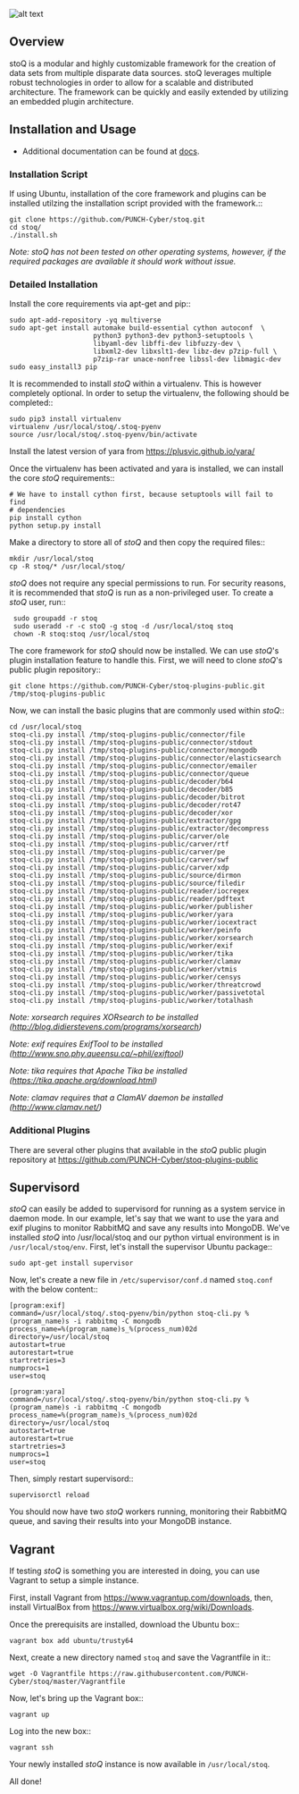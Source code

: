 
![alt text](http://stoq.punchcyber.com/i/logo_stoq_mark.png "stoQ")

## Overview

stoQ is a modular and highly customizable framework for the creation of data
sets from multiple disparate data sources. stoQ leverages multiple robust
technologies in order to allow for a scalable and distributed architecture.
The framework can be quickly and easily extended by utilizing an embedded
plugin architecture.

## Installation and Usage

 - Additional documentation can be found at [docs](http://stoq.punchcyber.com/docs/).


### Installation Script

If using Ubuntu, installation of the core framework and plugins can be
installed utilzing the installation script provided with the framework.::

    git clone https://github.com/PUNCH-Cyber/stoq.git
    cd stoq/
    ./install.sh

*Note: stoQ has not been tested on other operating systems, however,
       if the required packages are available it should work without issue.*


### Detailed Installation

Install the core requirements via apt-get and pip::

    sudo apt-add-repository -yq multiverse
    sudo apt-get install automake build-essential cython autoconf  \
                         python3 python3-dev python3-setuptools \
                         libyaml-dev libffi-dev libfuzzy-dev \
                         libxml2-dev libxslt1-dev libz-dev p7zip-full \
                         p7zip-rar unace-nonfree libssl-dev libmagic-dev
    sudo easy_install3 pip


It is recommended to install *stoQ* within a virtualenv. This is however
completely optional.  In order to setup the virtualenv, the following should be
completed::

    sudo pip3 install virtualenv
    virtualenv /usr/local/stoq/.stoq-pyenv
    source /usr/local/stoq/.stoq-pyenv/bin/activate

Install the latest version of yara from https://plusvic.github.io/yara/

Once the virtualenv has been activated and yara is installed, we can install
the core *stoQ* requirements::

    # We have to install cython first, because setuptools will fail to find
    # dependencies
    pip install cython
    python setup.py install

Make a directory to store all of *stoQ* and then copy the required files::

    mkdir /usr/local/stoq
    cp -R stoq/* /usr/local/stoq/

*stoQ* does not require any special permissions to run. For security reasons,
it is recommended that *stoQ* is run as a non-privileged user. To create a
*stoQ* user, run::

     sudo groupadd -r stoq
     sudo useradd -r -c stoQ -g stoq -d /usr/local/stoq stoq
     chown -R stoq:stoq /usr/local/stoq

The core framework for *stoQ* should now be installed. We can use *stoQ*'s plugin
installation feature to handle this. First, we will need to clone *stoQ*'s public
plugin repository::

    git clone https://github.com/PUNCH-Cyber/stoq-plugins-public.git /tmp/stoq-plugins-public

Now, we can install the basic plugins that are commonly used within *stoQ*::

    cd /usr/local/stoq 
    stoq-cli.py install /tmp/stoq-plugins-public/connector/file
    stoq-cli.py install /tmp/stoq-plugins-public/connector/stdout
    stoq-cli.py install /tmp/stoq-plugins-public/connector/mongodb
    stoq-cli.py install /tmp/stoq-plugins-public/connector/elasticsearch
    stoq-cli.py install /tmp/stoq-plugins-public/connector/emailer
    stoq-cli.py install /tmp/stoq-plugins-public/connector/queue
    stoq-cli.py install /tmp/stoq-plugins-public/decoder/b64
    stoq-cli.py install /tmp/stoq-plugins-public/decoder/b85
    stoq-cli.py install /tmp/stoq-plugins-public/decoder/bitrot
    stoq-cli.py install /tmp/stoq-plugins-public/decoder/rot47
    stoq-cli.py install /tmp/stoq-plugins-public/decoder/xor
    stoq-cli.py install /tmp/stoq-plugins-public/extractor/gpg
    stoq-cli.py install /tmp/stoq-plugins-public/extractor/decompress
    stoq-cli.py install /tmp/stoq-plugins-public/carver/ole
    stoq-cli.py install /tmp/stoq-plugins-public/carver/rtf
    stoq-cli.py install /tmp/stoq-plugins-public/carver/pe
    stoq-cli.py install /tmp/stoq-plugins-public/carver/swf
    stoq-cli.py install /tmp/stoq-plugins-public/carver/xdp
    stoq-cli.py install /tmp/stoq-plugins-public/source/dirmon
    stoq-cli.py install /tmp/stoq-plugins-public/source/filedir
    stoq-cli.py install /tmp/stoq-plugins-public/reader/iocregex
    stoq-cli.py install /tmp/stoq-plugins-public/reader/pdftext
    stoq-cli.py install /tmp/stoq-plugins-public/worker/publisher
    stoq-cli.py install /tmp/stoq-plugins-public/worker/yara
    stoq-cli.py install /tmp/stoq-plugins-public/worker/iocextract
    stoq-cli.py install /tmp/stoq-plugins-public/worker/peinfo
    stoq-cli.py install /tmp/stoq-plugins-public/worker/xorsearch
    stoq-cli.py install /tmp/stoq-plugins-public/worker/exif
    stoq-cli.py install /tmp/stoq-plugins-public/worker/tika
    stoq-cli.py install /tmp/stoq-plugins-public/worker/clamav
    stoq-cli.py install /tmp/stoq-plugins-public/worker/vtmis
    stoq-cli.py install /tmp/stoq-plugins-public/worker/censys
    stoq-cli.py install /tmp/stoq-plugins-public/worker/threatcrowd
    stoq-cli.py install /tmp/stoq-plugins-public/worker/passivetotal
    stoq-cli.py install /tmp/stoq-plugins-public/worker/totalhash


*Note: xorsearch requires XORsearch to be installed (http://blog.didierstevens.com/programs/xorsearch)*
       
*Note: exif requires ExifTool to be installed (http://www.sno.phy.queensu.ca/~phil/exiftool)*
       
*Note: tika requires that Apache Tika be installed (https://tika.apache.org/download.html)*

*Note: clamav requires that a ClamAV daemon be installed (http://www.clamav.net/)*

### Additional Plugins

There are several other plugins that available in the *stoQ* public
plugin repository at https://github.com/PUNCH-Cyber/stoq-plugins-public


## Supervisord

*stoQ* can easily be added to supervisord for running as a system service in
daemon mode. In our example, let's say that we want to use the yara and exif
plugins to monitor RabbitMQ and save any results into MongoDB. We've installed
*stoQ* into /usr/local/stoq and our python virtual environment is in 
```/usr/local/stoq/env```. First, let's install the supervisor Ubuntu package::

    sudo apt-get install supervisor


Now, let's create a new file in ```/etc/supervisor/conf.d``` named ```stoq.conf``` 
with the below content::

    [program:exif]
    command=/usr/local/stoq/.stoq-pyenv/bin/python stoq-cli.py %(program_name)s -i rabbitmq -C mongodb
    process_name=%(program_name)s_%(process_num)02d
    directory=/usr/local/stoq
    autostart=true
    autorestart=true
    startretries=3
    numprocs=1
    user=stoq

    [program:yara]
    command=/usr/local/stoq/.stoq-pyenv/bin/python stoq-cli.py %(program_name)s -i rabbitmq -C mongodb
    process_name=%(program_name)s_%(process_num)02d
    directory=/usr/local/stoq
    autostart=true
    autorestart=true
    startretries=3
    numprocs=1
    user=stoq


Then, simply restart supervisord::

    supervisorctl reload


You should now have two *stoQ* workers running, monitoring their RabbitMQ queue,
and saving their results into your MongoDB instance.

## Vagrant

If testing *stoQ* is something you are interested in doing, you can use Vagrant
to setup a simple instance.

First, install Vagrant from https://www.vagrantup.com/downloads, then, install
VirtualBox from https://www.virtualbox.org/wiki/Downloads.

Once the prerequisits are installed, download the Ubuntu box::

    vagrant box add ubuntu/trusty64

Next, create a new directory named ```stoq``` and save the Vagrantfile in it::

    wget -O Vagrantfile https://raw.githubusercontent.com/PUNCH-Cyber/stoq/master/Vagrantfile


Now, let's bring up the Vagrant box::

    vagrant up


Log into the new box::

    vagrant ssh


Your newly installed *stoQ* instance is now available in ``/usr/local/stoq``.

All done!

